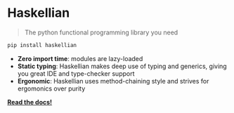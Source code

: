 # Haskellian

> The python functional programming library you need

```bash
pip install haskellian
```

- **Zero import time**: modules are lazy-loaded
- **Static typing**: Haskellian makes deep use of typing and generics, giving you great IDE and type-checker support
- **Ergonomic**: Haskellian uses method-chaining style and strives for ergomonics over purity

[**Read the docs!**](https://marciclabas.github.io/haskellian/)